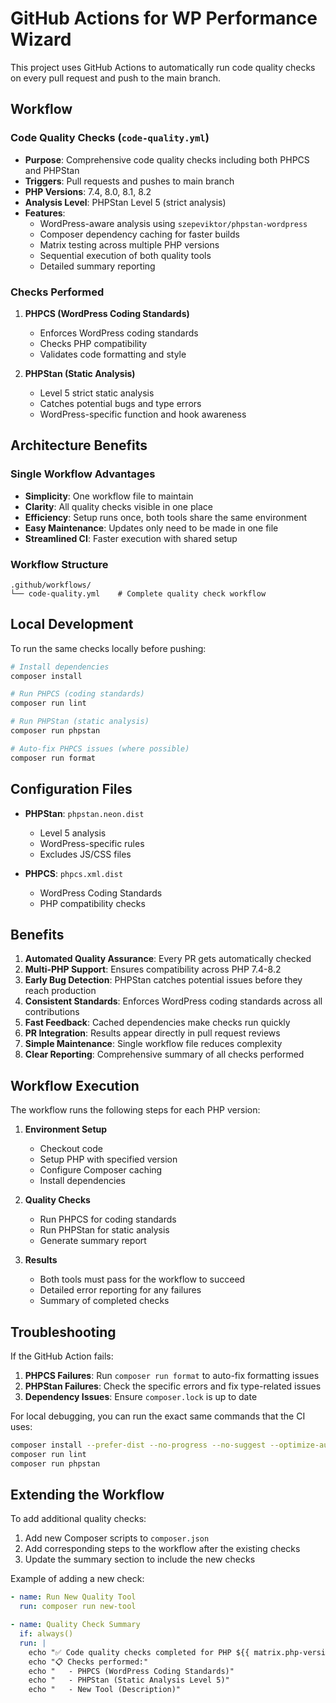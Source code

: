 # GitHub Actions for WP Performance Wizard

This project uses GitHub Actions to automatically run code quality checks on every pull request and push to the main branch.

## Workflow

### Code Quality Checks (`code-quality.yml`)
- **Purpose**: Comprehensive code quality checks including both PHPCS and PHPStan
- **Triggers**: Pull requests and pushes to main branch
- **PHP Versions**: 7.4, 8.0, 8.1, 8.2
- **Analysis Level**: PHPStan Level 5 (strict analysis)
- **Features**:
  - WordPress-aware analysis using `szepeviktor/phpstan-wordpress`
  - Composer dependency caching for faster builds
  - Matrix testing across multiple PHP versions
  - Sequential execution of both quality tools
  - Detailed summary reporting

### Checks Performed
1. **PHPCS (WordPress Coding Standards)**
   - Enforces WordPress coding standards
   - Checks PHP compatibility
   - Validates code formatting and style

2. **PHPStan (Static Analysis)**
   - Level 5 strict static analysis
   - Catches potential bugs and type errors
   - WordPress-specific function and hook awareness

## Architecture Benefits

### Single Workflow Advantages
- **Simplicity**: One workflow file to maintain
- **Clarity**: All quality checks visible in one place
- **Efficiency**: Setup runs once, both tools share the same environment
- **Easy Maintenance**: Updates only need to be made in one file
- **Streamlined CI**: Faster execution with shared setup

### Workflow Structure
```
.github/workflows/
└── code-quality.yml    # Complete quality check workflow
```

## Local Development

To run the same checks locally before pushing:

```bash
# Install dependencies
composer install

# Run PHPCS (coding standards)
composer run lint

# Run PHPStan (static analysis)
composer run phpstan

# Auto-fix PHPCS issues (where possible)
composer run format
```

## Configuration Files

- **PHPStan**: `phpstan.neon.dist`
  - Level 5 analysis
  - WordPress-specific rules
  - Excludes JS/CSS files

- **PHPCS**: `phpcs.xml.dist`
  - WordPress Coding Standards
  - PHP compatibility checks

## Benefits

1. **Automated Quality Assurance**: Every PR gets automatically checked
2. **Multi-PHP Support**: Ensures compatibility across PHP 7.4-8.2
3. **Early Bug Detection**: PHPStan catches potential issues before they reach production
4. **Consistent Standards**: Enforces WordPress coding standards across all contributions
5. **Fast Feedback**: Cached dependencies make checks run quickly
6. **PR Integration**: Results appear directly in pull request reviews
7. **Simple Maintenance**: Single workflow file reduces complexity
8. **Clear Reporting**: Comprehensive summary of all checks performed

## Workflow Execution

The workflow runs the following steps for each PHP version:

1. **Environment Setup**
   - Checkout code
   - Setup PHP with specified version
   - Configure Composer caching
   - Install dependencies

2. **Quality Checks**
   - Run PHPCS for coding standards
   - Run PHPStan for static analysis
   - Generate summary report

3. **Results**
   - Both tools must pass for the workflow to succeed
   - Detailed error reporting for any failures
   - Summary of completed checks

## Troubleshooting

If the GitHub Action fails:

1. **PHPCS Failures**: Run `composer run format` to auto-fix formatting issues
2. **PHPStan Failures**: Check the specific errors and fix type-related issues
3. **Dependency Issues**: Ensure `composer.lock` is up to date

For local debugging, you can run the exact same commands that the CI uses:

```bash
composer install --prefer-dist --no-progress --no-suggest --optimize-autoloader
composer run lint
composer run phpstan
```

## Extending the Workflow

To add additional quality checks:

1. Add new Composer scripts to `composer.json`
2. Add corresponding steps to the workflow after the existing checks
3. Update the summary section to include the new checks

Example of adding a new check:
```yaml
- name: Run New Quality Tool
  run: composer run new-tool

- name: Quality Check Summary
  if: always()
  run: |
    echo "✅ Code quality checks completed for PHP ${{ matrix.php-version }}"
    echo "📋 Checks performed:"
    echo "   - PHPCS (WordPress Coding Standards)"
    echo "   - PHPStan (Static Analysis Level 5)"
    echo "   - New Tool (Description)"
